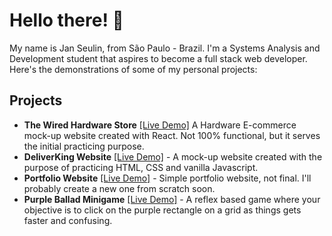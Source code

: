 # Hello there! 👋

My name is Jan Seulin, from São Paulo - Brazil. I'm a Systems Analysis and Development student that aspires to become a full stack web developer. Here's the demonstrations of some of my personal projects:

## Projects
- **The Wired Hardware Store** [[Live Demo]](https://janseulin.github.io/TheWired/#/) A Hardware E-commerce mock-up website created with React. Not 100% functional, but it serves the initial practicing purpose. 
- **DeliverKing Website** [[Live Demo]](https://janseulin.github.io/delivery-website--mock-up/) - A mock-up website created with the purpose of practicing HTML, CSS and vanilla Javascript.
-  **Portfolio Website** [[Live Demo]](https://janseulin.github.io/portfolio-website/) - Simple portfolio website, not final. I'll probably create a new one from scratch soon.
-  **Purple Ballad Minigame** [[Live Demo]](https://janseulin.github.io/purple-ballad--minigame/) - A reflex based game where your objective is to click on the purple rectangle on a grid as things gets faster and confusing.



<!---
JanSeulin/JanSeulin is a ✨ special ✨ repository because its `README.md` (this file) appears on your GitHub profile.
You can click the Preview link to take a look at your changes.
--->
